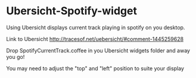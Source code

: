 Ubersicht-Spotify-widget
==========================

Using Ubersicht displays current track playing in spotify on you desktop.

Link to Ubersicht http://tracesof.net/uebersicht/#comment-1445259628

Drop SpotifyCurrentTrack.coffee in you Ubersicht widgets folder and away you go!

You may need to adjust the "top" and "left" position to suite your display


